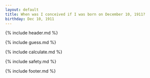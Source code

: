 ```yaml
---
layout: default
title: When was I conceived if I was born on December 10, 1911?
birthday: Dec 10, 1911
---
```


{% include header.md %}

{% include guess.md %}

{% include calculate.md %}

{% include safety.md %}

{% include footer.md %}



